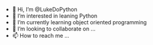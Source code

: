 - 👋 Hi, I’m @LukeDoPython
- 👀 I’m interested in leaning Python
- 🌱 I’m currently learning object oriented programming
- 💞️ I’m looking to collaborate on ...
- 📫 How to reach me ...


